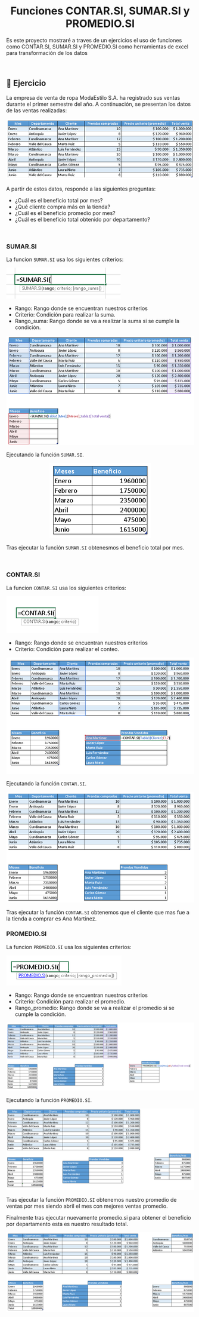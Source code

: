 <h1 align="center"> Funciones CONTAR.SI, SUMAR.SI y PROMEDIO.SI</h1>
<p>Es este proyecto mostraré a traves de un ejercicios el uso de funciones como CONTAR.SI, SUMAR.SI y PROMEDIO.SI como herramientas de excel para transformación de los datos</p>
<br>

## :bookmark_tabs: Ejercicio

<p>La empresa de venta de ropa ModaEstilo S.A. ha registrado sus ventas durante el primer semestre del año. A continuación, se presentan los datos de las ventas realizadas:</p>
<p align="center">
  <img src="https://raw.githubusercontent.com/WilliamLopez663/Uso-de-Funciones-en-Excel/main/images/datos.PNG">
</p>
<p>A partir de estos datos, responde a las siguientes preguntas:</p>

- ¿Cuál es el beneficio total por mes?
- ¿Qué cliente compra más en la tienda?
- ¿Cuál es el beneficio promedio por mes?
- ¿Cuál es el beneficio total obtenido por departamento?
<br>

### SUMAR.SI

La funcion `SUMAR.SI` usa los siguientes criterios:
<p><img src="https://raw.githubusercontent.com/WilliamLopez663/Uso-de-Funciones-en-Excel/main/images/sumar-si.PNG"></p>

- Rango: Rango donde se encuentran nuestros criterios
- Criterio: Condición para realizar la suma.
- Rango_suma: Rango donde se va a realizar la suma si se cumple la condición.
<p align="center">
<img src="https://raw.githubusercontent.com/WilliamLopez663/Uso-de-Funciones-en-Excel/main/images/sumar-si-ejecutando.png">
</p>

Ejecutando la función `SUMAR.SI`.

<p align="center">
<img src="https://raw.githubusercontent.com/WilliamLopez663/Uso-de-Funciones-en-Excel/main/images/sumar-si-final.PNG">
</p>

Tras ejecutar la función `SUMAR.SI` obtenesmos el beneficio total por mes.

<br>

### CONTAR.SI

La funcion `CONTAR.SI` usa los siguientes criterios:

<img src="https://raw.githubusercontent.com/WilliamLopez663/Uso-de-Funciones-en-Excel/main/images/contar-si.PNG">

- Rango: Rango donde se encuentran nuestros criterios
- Criterio: Condición para realizar el conteo.

<p align="center">
<img src="https://raw.githubusercontent.com/WilliamLopez663/Uso-de-Funciones-en-Excel/main/images/contar-si-ejecutando.PNG">
</p>

Ejecutando la función `CONTAR.SI`.

<p align="center">
<img src="https://raw.githubusercontent.com/WilliamLopez663/Uso-de-Funciones-en-Excel/main/images/contar-si-final.PNG">
</p>

Tras ejecutar la función `CONTAR.SI` obtenemos que el cliente que mas fue a la tienda a comprar es Ana Martinez.

### PROMEDIO.SI

La funcion `PROMEDIO.SI` usa los siguientes criterios:

<img src="https://raw.githubusercontent.com/WilliamLopez663/Uso-de-Funciones-en-Excel/main/images/promedio-si.PNG">

- Rango: Rango donde se encuentran nuestros criterios
- Criterio: Condición para realizar el promedio.
- Rango_promedio: Rango donde se va a realizar el promedio si se cumple la condición.

<p align="center">
  
<img src="https://raw.githubusercontent.com/WilliamLopez663/Uso-de-Funciones-en-Excel/main/images/promedio-si-ejecutando.png">

</p>

Ejecutando la función `PROMEDIO.SI`.

<p align="center">
<img src="https://raw.githubusercontent.com/WilliamLopez663/Uso-de-Funciones-en-Excel/main/images/promedio-si-final.PNG">
</p>

Tras ejecutar la función `PROMEDIO.SI` obtenemos nuestro promedio de ventas por mes siendo abril el mes con mejores ventas promedio.


Finalmente tras ejecutar nuevamente promedio.si para obtener el beneficio por departamento esta es nuestro resultado total.

<p align="center">
<img src="https://raw.githubusercontent.com/WilliamLopez663/Uso-de-Funciones-en-Excel/main/images/final.PNG">
</p>



